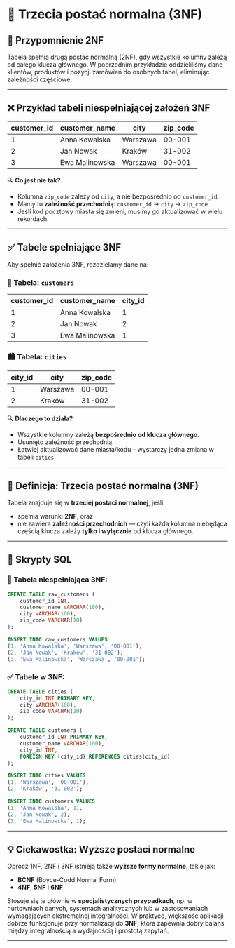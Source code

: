 # 🔹 Trzecia postać normalna (3NF)

## 🔄 Przypomnienie 2NF

Tabela spełnia drugą postać normalną (2NF), gdy wszystkie kolumny zależą od całego klucza głównego. W poprzednim przykładzie oddzieliliśmy dane klientów, produktów i pozycji zamówień do osobnych tabel, eliminując zależności częściowe.

---

## ❌ Przykład tabeli niespełniającej założeń 3NF

| customer_id | customer_name  | city       | zip_code |
|-------------|----------------|------------|----------|
| 1           | Anna Kowalska  | Warszawa   | 00-001   |
| 2           | Jan Nowak      | Kraków     | 31-002   |
| 3           | Ewa Malinowska | Warszawa   | 00-001   |

🔍 **Co jest nie tak?**
- Kolumna `zip_code` zależy od `city`, a nie bezpośrednio od `customer_id`.
- Mamy tu **zależność przechodnią**: `customer_id` → `city` → `zip_code`
- Jeśli kod pocztowy miasta się zmieni, musimy go aktualizować w wielu rekordach.

---

## ✅ Tabele spełniające 3NF

Aby spełnić założenia 3NF, rozdzielamy dane na:

### 👤 Tabela: `customers`

| customer_id | customer_name  | city_id |
|-------------|----------------|---------|
| 1           | Anna Kowalska  | 1       |
| 2           | Jan Nowak      | 2       |
| 3           | Ewa Malinowska | 1       |

### 🏙️ Tabela: `cities`

| city_id | city      | zip_code |
|---------|-----------|----------|
| 1       | Warszawa  | 00-001   |
| 2       | Kraków    | 31-002   |

🔍 **Dlaczego to działa?**
- Wszystkie kolumny zależą **bezpośrednio od klucza głównego**.
- Usunięto zależność przechodnią.
- Łatwiej aktualizować dane miasta/kodu – wystarczy jedna zmiana w tabeli `cities`.

---

## 📖 Definicja: Trzecia postać normalna (3NF)

Tabela znajduje się w **trzeciej postaci normalnej**, jeśli:
- spełnia warunki **2NF**, oraz
- nie zawiera **zależności przechodnich** — czyli każda kolumna niebędąca częścią klucza zależy **tylko i wyłącznie** od klucza głównego.

---

## 🧪 Skrypty SQL

### 🔧 Tabela niespełniająca 3NF:
```sql
CREATE TABLE raw_customers (
    customer_id INT,
    customer_name VARCHAR(100),
    city VARCHAR(100),
    zip_code VARCHAR(10)
);

INSERT INTO raw_customers VALUES
(1, 'Anna Kowalska', 'Warszawa', '00-001'),
(2, 'Jan Nowak', 'Kraków', '31-002'),
(3, 'Ewa Malinowska', 'Warszawa', '00-001');
```

### ✅ Tabele w 3NF:
```sql
CREATE TABLE cities (
    city_id INT PRIMARY KEY,
    city VARCHAR(100),
    zip_code VARCHAR(10)
);

CREATE TABLE customers (
    customer_id INT PRIMARY KEY,
    customer_name VARCHAR(100),
    city_id INT,
    FOREIGN KEY (city_id) REFERENCES cities(city_id)
);

INSERT INTO cities VALUES
(1, 'Warszawa', '00-001'),
(2, 'Kraków', '31-002');

INSERT INTO customers VALUES
(1, 'Anna Kowalska', 1),
(2, 'Jan Nowak', 2),
(3, 'Ewa Malinowska', 1);
```

---

## 💡 Ciekawostka: Wyższe postaci normalne

Oprócz 1NF, 2NF i 3NF istnieją także **wyższe formy normalne**, takie jak:
- **BCNF** (Boyce-Codd Normal Form)
- **4NF**, **5NF** i **6NF**

Stosuje się je głównie w **specjalistycznych przypadkach**, np. w hurtowniach danych, systemach analitycznych lub w zastosowaniach wymagających ekstremalnej integralności. W praktyce, większość aplikacji dobrze funkcjonuje przy normalizacji do **3NF**, która zapewnia dobry balans między integralnością a wydajnością i prostotą zapytań.

---


